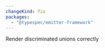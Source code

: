 ```yaml
---
changeKind: fix
packages:
  - "@typespec/emitter-framework"
---
```


Render discriminated unions correctly